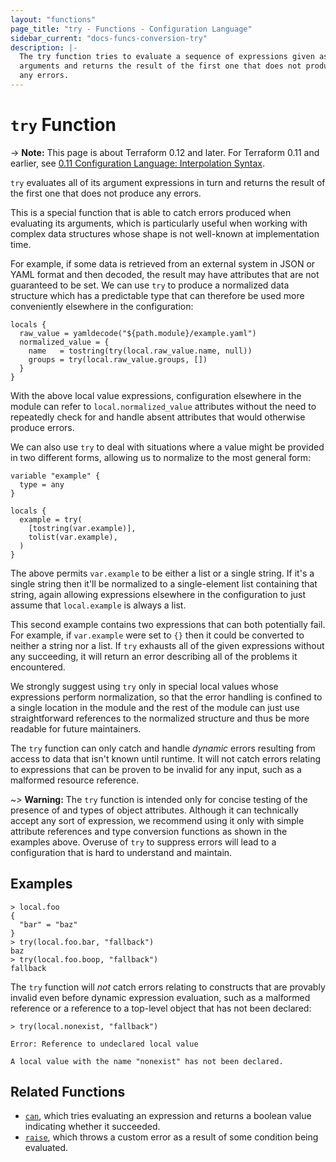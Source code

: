 ```yaml
---
layout: "functions"
page_title: "try - Functions - Configuration Language"
sidebar_current: "docs-funcs-conversion-try"
description: |-
  The try function tries to evaluate a sequence of expressions given as
  arguments and returns the result of the first one that does not produce
  any errors.
---
```


# `try` Function

-> **Note:** This page is about Terraform 0.12 and later. For Terraform 0.11 and
earlier, see
[0.11 Configuration Language: Interpolation Syntax](../../configuration-0-11/interpolation.html).

`try` evaluates all of its argument expressions in turn and returns the result
of the first one that does not produce any errors.

This is a special function that is able to catch errors produced when evaluating
its arguments, which is particularly useful when working with complex data
structures whose shape is not well-known at implementation time.

For example, if some data is retrieved from an external system in JSON or YAML
format and then decoded, the result may have attributes that are not guaranteed
to be set. We can use `try` to produce a normalized data structure which has
a predictable type that can therefore be used more conveniently elsewhere in
the configuration:

```hcl
locals {
  raw_value = yamldecode("${path.module}/example.yaml")
  normalized_value = {
    name   = tostring(try(local.raw_value.name, null))
    groups = try(local.raw_value.groups, [])
  }
}
```

With the above local value expressions, configuration elsewhere in the module
can refer to `local.normalized_value` attributes without the need to repeatedly
check for and handle absent attributes that would otherwise produce errors.

We can also use `try` to deal with situations where a value might be provided
in two different forms, allowing us to normalize to the most general form:

```hcl
variable "example" {
  type = any
}

locals {
  example = try(
    [tostring(var.example)],
    tolist(var.example),
  )
}
```

The above permits `var.example` to be either a list or a single string. If it's
a single string then it'll be normalized to a single-element list containing
that string, again allowing expressions elsewhere in the configuration to just
assume that `local.example` is always a list.

This second example contains two expressions that can both potentially fail.
For example, if `var.example` were set to `{}` then it could be converted to
neither a string nor a list. If `try` exhausts all of the given expressions
without any succeeding, it will return an error describing all of the problems
it encountered.

We strongly suggest using `try` only in special local values whose expressions
perform normalization, so that the error handling is confined to a single
location in the module and the rest of the module can just use straightforward
references to the normalized structure and thus be more readable for future
maintainers.

The `try` function can only catch and handle _dynamic_ errors resulting from
access to data that isn't known until runtime. It will not catch errors
relating to expressions that can be proven to be invalid for any input, such
as a malformed resource reference.

~> **Warning:** The `try` function is intended only for concise testing of the
presence of and types of object attributes. Although it can technically accept
any sort of expression, we recommend using it only with simple attribute
references and type conversion functions as shown in the examples above.
Overuse of `try` to suppress errors will lead to a configuration that is hard
to understand and maintain.

## Examples

```
> local.foo
{
  "bar" = "baz"
}
> try(local.foo.bar, "fallback")
baz
> try(local.foo.boop, "fallback")
fallback
```

The `try` function will _not_ catch errors relating to constructs that are
provably invalid even before dynamic expression evaluation, such as a malformed
reference or a reference to a top-level object that has not been declared:

```
> try(local.nonexist, "fallback")

Error: Reference to undeclared local value

A local value with the name "nonexist" has not been declared.
```

## Related Functions

* [`can`](./can.html), which tries evaluating an expression and returns a
  boolean value indicating whether it succeeded.
* [`raise`](./raise.html), which throws a custom error as a result of some condition being
  evaluated.
